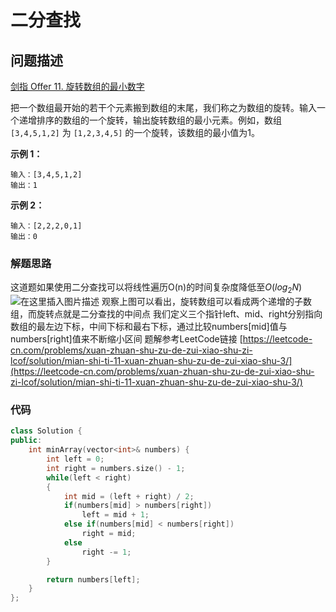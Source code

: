 # 二分查找

## 问题描述

[剑指 Offer 11. 旋转数组的最小数字](https://leetcode-cn.com/problems/xuan-zhuan-shu-zu-de-zui-xiao-shu-zi-lcof/)

把一个数组最开始的若干个元素搬到数组的末尾，我们称之为数组的旋转。输入一个递增排序的数组的一个旋转，输出旋转数组的最小元素。例如，数组 `[3,4,5,1,2]` 为 `[1,2,3,4,5]` 的一个旋转，该数组的最小值为1。 

**示例 1：**

```
输入：[3,4,5,1,2]
输出：1
```

**示例 2：**

```
输入：[2,2,2,0,1]
输出：0
```

### 解题思路
这道题如果使用二分查找可以将线性遍历O(n)的时间复杂度降低至$O(log_2N)$
![在这里插入图片描述](https://img-blog.csdnimg.cn/img_convert/6214086412edf88424c4dfc521e0ec99.png#pic_center)
观察上图可以看出，旋转数组可以看成两个递增的子数组，而旋转点就是二分查找的中间点
我们定义三个指针left、mid、right分别指向数组的最左边下标，中间下标和最右下标，通过比较numbers[mid]值与numbers[right]值来不断缩小区间
题解参考LeetCode链接
[https://leetcode-cn.com/problems/xuan-zhuan-shu-zu-de-zui-xiao-shu-zi-lcof/solution/mian-shi-ti-11-xuan-zhuan-shu-zu-de-zui-xiao-shu-3/](https://leetcode-cn.com/problems/xuan-zhuan-shu-zu-de-zui-xiao-shu-zi-lcof/solution/mian-shi-ti-11-xuan-zhuan-shu-zu-de-zui-xiao-shu-3/)
### 代码

```cpp
class Solution {
public:
    int minArray(vector<int>& numbers) {
        int left = 0;
        int right = numbers.size() - 1;
        while(left < right)
        {
            int mid = (left + right) / 2;
            if(numbers[mid] > numbers[right])
                left = mid + 1;
            else if(numbers[mid] < numbers[right])
                right = mid;
            else
                right -= 1;
        }

        return numbers[left];
    }
};
```